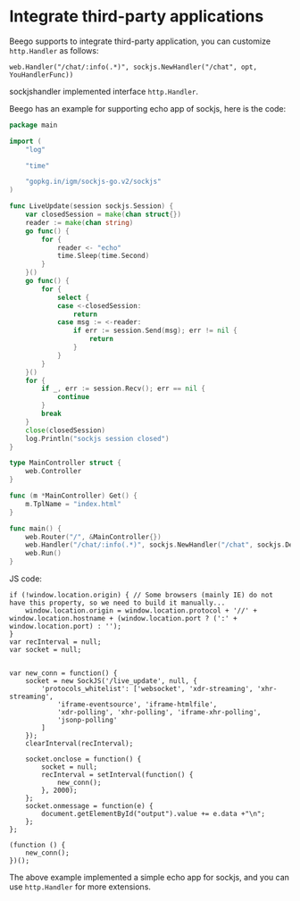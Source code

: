 # Integrate third-party applications

Beego supports to integrate third-party application, you can customize `http.Handler` as follows:

	web.Handler("/chat/:info(.*)", sockjs.NewHandler("/chat", opt, YouHandlerFunc))

sockjshandler implemented interface `http.Handler`.

Beego has an example for supporting echo app of sockjs, here is the code:

```go
package main

import (
	"log"

	"time"

	"gopkg.in/igm/sockjs-go.v2/sockjs"
)

func LiveUpdate(session sockjs.Session) {
	var closedSession = make(chan struct{})
	reader := make(chan string)
	go func() {
		for {
			reader <- "echo"
			time.Sleep(time.Second)
		}
	}()
	go func() {
		for {
			select {
			case <-closedSession:
				return
			case msg := <-reader:
				if err := session.Send(msg); err != nil {
					return
				}
			}
		}
	}()
	for {
		if _, err := session.Recv(); err == nil {
			continue
		}
		break
	}
	close(closedSession)
	log.Println("sockjs session closed")
}

type MainController struct {
	web.Controller
}

func (m *MainController) Get() {
	m.TplName = "index.html"
}

func main() {
	web.Router("/", &MainController{})
	web.Handler("/chat/:info(.*)", sockjs.NewHandler("/chat", sockjs.DefaultOptions, YouHandlerFunc))
	web.Run()
}
```
JS code:
```
if (!window.location.origin) { // Some browsers (mainly IE) do not have this property, so we need to build it manually...
    window.location.origin = window.location.protocol + '//' + window.location.hostname + (window.location.port ? (':' + window.location.port) : '');
}
var recInterval = null;
var socket = null;


var new_conn = function() {
    socket = new SockJS('/live_update', null, {
        'protocols_whitelist': ['websocket', 'xdr-streaming', 'xhr-streaming',
            'iframe-eventsource', 'iframe-htmlfile',
            'xdr-polling', 'xhr-polling', 'iframe-xhr-polling',
            'jsonp-polling'
        ]
    });
    clearInterval(recInterval);

    socket.onclose = function() {
        socket = null;
        recInterval = setInterval(function() {
            new_conn();
        }, 2000);
    };
    socket.onmessage = function(e) {
        document.getElementById("output").value += e.data +"\n";
    };
};

(function () {
    new_conn();
})();

```
The above example implemented a simple echo app for sockjs, and you can use `http.Handler` for more extensions.
